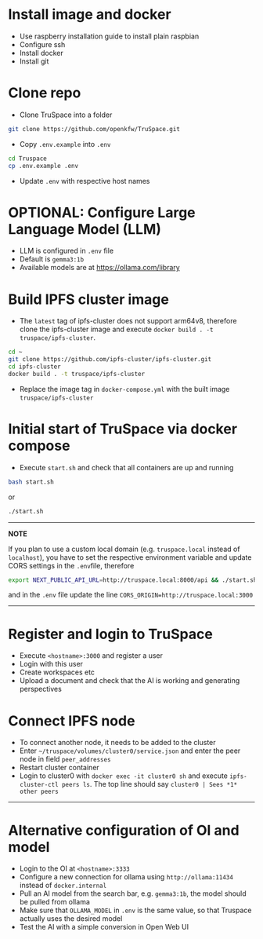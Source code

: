 # Install image and docker

- Use raspberry installation guide to install plain raspbian
- Configure ssh
- Install docker
- Install git

# Clone repo

- Clone TruSpace into a folder

```bash
git clone https://github.com/openkfw/TruSpace.git
```

- Copy `.env.example` into `.env`

```bash
cd Truspace
cp .env.example .env
```

- Update `.env` with respective host names

# OPTIONAL: Configure Large Language Model (LLM)

- LLM is configured in `.env` file
- Default is `gemma3:1b`
- Available models are at https://ollama.com/library

# Build IPFS cluster image

- The `latest` tag of ipfs-cluster does not support arm64v8, therefore clone the ipfs-cluster image and execute `docker build . -t truspace/ipfs-cluster`.

```bash
cd ~
git clone https://github.com/ipfs-cluster/ipfs-cluster.git
cd ipfs-cluster
docker build . -t truspace/ipfs-cluster
```

- Replace the image tag in `docker-compose.yml` with the built image `truspace/ipfs-cluster`

# Initial start of TruSpace via docker compose

- Execute `start.sh` and check that all containers are up and running

```bash
bash start.sh
```

or

```sh
./start.sh
```

---

**NOTE**

If you plan to use a custom local domain (e.g. `truspace.local` instead of `localhost`), you have to set the respective environment variable and update CORS settings in the `.env`file, therefore

```bash
export NEXT_PUBLIC_API_URL=http://truspace.local:8000/api && ./start.sh
```

and in the `.env` file update the line
`CORS_ORIGIN=http://truspace.local:3000`

---

# Register and login to TruSpace

- Execute `<hostname>:3000` and register a user
- Login with this user
- Create workspaces etc
- Upload a document and check that the AI is working and generating perspectives

# Connect IPFS node

- To connect another node, it needs to be added to the cluster
- Enter `~/truspace/volumes/cluster0/service.json` and enter the peer node in field `peer_addresses`
- Restart cluster container
- Login to cluster0 with `docker exec -it cluster0 sh` and execute `ipfs-cluster-ctl peers ls`. The top line should say `cluster0 | Sees *1* other peers`

---

# Alternative configuration of OI and model

- Login to the OI at `<hostname>:3333`
- Configure a new connection for ollama using `http://ollama:11434` instead of `docker.internal`
- Pull an AI model from the search bar, e.g. `gemma3:1b`, the model should be pulled from ollama
- Make sure that `OLLAMA_MODEL` in `.env` is the same value, so that Truspace actually uses the desired model
- Test the AI with a simple conversion in Open Web UI
